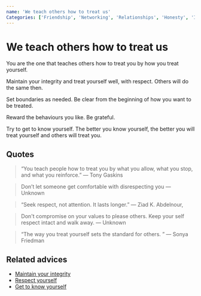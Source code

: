 ```yaml
---
name: 'We teach others how to treat us'
Categories: ['Friendship', 'Networking', 'Relationships', 'Honesty', 'Integrity']
---
```

# We teach others how to treat us

You are the one that teaches others how to treat you by how you treat yourself.

Maintain your integrity and treat yourself well, with respect. Others will do the same then.

Set boundaries as needed. Be clear from the beginning of how you want to be treated. 

Reward the behaviours you like. Be grateful.

Try to get to know yourself. The better you know yourself, the better you will treat yourself and others will treat you.

## Quotes


> “You teach people how to treat you by what you allow, what you stop, and what you reinforce.” ― Tony Gaskins

> Don’t let someone get comfortable with disrespecting you ― Unknown

> “Seek respect, not attention. It lasts longer.” ― Ziad K. Abdelnour,

> Don't compromise on your values to please others. Keep your self respect intact and walk away. ― Unknown

> “The way you treat yourself sets the standard for others. ” ― Sonya Friedman

## Related advices

- [Maintain your integrity](Maintain%20your%20integrity/index.md)
- [Respect yourself](Respect%20yourself/index.md)
- [Get to know yourself](Get%20to%20know%20yourself/index.md)